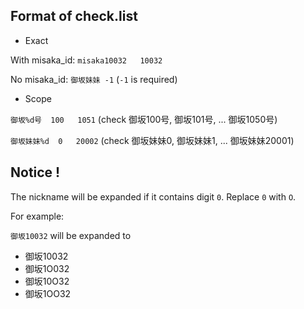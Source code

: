 ## Format of check.list

+ Exact

With misaka_id: `misaka10032   10032`

No misaka_id:  `御坂妹妹 -1`  (`-1` is required)

+ Scope

`御坂%d号  100   1051` (check 御坂100号, 御坂101号, ... 御坂1050号)

`御坂妹妹%d  0   20002` (check 御坂妹妹0, 御坂妹妹1, ... 御坂妹妹20001)


## Notice !

The nickname will be expanded if it contains digit `0`. Replace `0` with `O`.

For example:

`御坂10032` will be expanded to 

+ 御坂10032
+ 御坂1O032
+ 御坂10O32
+ 御坂1OO32
